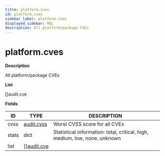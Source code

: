 ```yaml
---
title: platform.cves
id: platform.cves
sidebar_label: platform.cves
displayed_sidebar: MQL
description: All platform/package CVEs
---
```


# platform.cves

**Description**

All platform/package CVEs

**List**

[]audit.cve

**Fields**

| ID    | TYPE                                | DESCRIPTION                                                                |
| ----- | ----------------------------------- | -------------------------------------------------------------------------- |
| cvss  | [audit.cvss](audit.cvss.md)         | Worst CVSS score for all CVEs                                              |
| stats | dict                                | Statistical information: total, critical, high, medium, low, none, unknown |
| list  | &#91;&#93;[audit.cve](audit.cve.md) |                                                                            |
